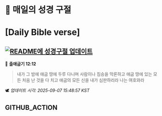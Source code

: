 # 🙏 매일의 성경 구절
# [Daily Bible verse]
## [![README에 성경구절 업데이트](https://github.com/DONGSUKA/first_test/actions/workflows/update-readme-bible.yml/badge.svg)](https://github.com/DONGSUKA/first_test/actions/workflows/update-readme-bible.yml)
<!-- START_BIBLE_VERSE -->
📖 **출애굽기 12:12**
> 내가 그 밤에 애굽 땅에 두루 다니며 사람이나 짐승을 막론하고 애굽 땅에 있는 모든 처음 난 것을 다 치고 애굽의 모든 신을 내가 심판하리라 나는 여호와라

🕊️ _업데이트 시각: 2025-09-07 15:48:57 KST_
  <!-- END_BIBLE_VERSE -->
## GITHUB_ACTION
